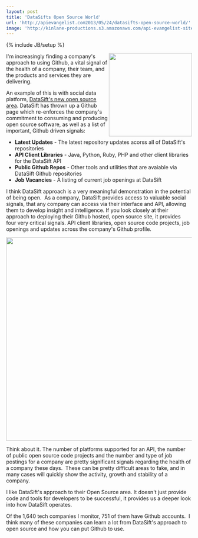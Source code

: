 ```yaml
---
layout: post
title: 'DataSifts Open Source World'
url: 'http://apievangelist.com2013/05/24/datasifts-open-source-world/'
image: 'http://kinlane-productions.s3.amazonaws.com/api-evangelist-site/blog/datasift-logo.png'
---
```

{% include JB/setup %}
<p>
     <a href=http://datasift.com/ target=_blank><img src=https://s3.amazonaws.com/kinlane-productions/api-evangelist/datasift/datasift-logo.png  width=225 align=right /></a>
</p>
<p>
     I'm increasingly finding a company's approach to using Github, a vital signal of the health of a company, their team, and the products and services they are delivering.
</p>
<p>
     An example of this is with social data platform, <a href=http://datasift.github.io/>DataSift's new open source area</a>. DataSift has thrown up a Github page which re-enforces the company's commitment to consuming and producing open source software, as well as a list of important, Github driven signals:
</p>
<ul class=mainlist>
     <li>
          <strong>Latest Updates</strong> - The latest repository updates acorss all of DataSift's repositories
     </li>
     <li>
          <strong>API Client Libraries</strong> - Java, Python, Ruby, PHP and other client libraries for the DataSift API
     </li>
     <li>
          <strong>Public Github Repos</strong> - Other tools and utilities that are avaiable via DataSift Github repositories
     </li>
     <li>
          <strong>Job Vacancies</strong> - A listing of current job openings at DataSift
     </li>
</ul>
<p>
     I think DataSift approach is a very meaningful demonstration in the potential of being open.  As a company, DataSift provides access to valuable social signals, that any company can access via their interface and API, allowing them to develop insight and intelligence. If you look closely at their approach to deploying their Github hosted, open source site, it provides four very critical signals. API client libraries, open source code projects, job openings and updates across the company's Github profile.
</p>
<p>
     <a href=http://datasift.github.io/ target=_blank><img src=https://s3.amazonaws.com/kinlane-productions/api-evangelist/datasift/datasift-open-source.png  width=550 /></a>
</p>
<p>
     Think about it. The number of platforms supported for an API, the number of public open source code projects and the number and type of job postings for a company are pretty significant signals regarding the health of a company these days.  These can be pretty difficult areas to fake, and in many cases will quickly show the activity, growth and stability of a company.
</p>
<p>
     I like DataSift's approach to their Open Source area. It doesn't just provide code and tools for developers to be successful, it provides us a deeper look into how DataSift operates.  
</p>
<p>
     Of the 1,640 tech companies I monitor, 751 of them have Github accounts.  I think many of these companies can learn a lot from DataSift's approach to open source and how you can put Github to use.
</p>
